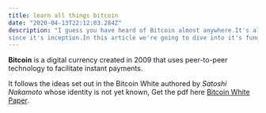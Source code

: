 ```yaml
---
title: learn all things bitcoin
date: "2020-04-13T22:12:03.284Z"
description: "I guess you have heard of Bitcoin almost anywhere.It's all over and has been 
since it's inception.In this article we're going to dive into it's fundamentals to the advanced tech it's built on"
---
```



**Bitcoin** is a digital currency created in 2009 that uses peer-to-peer technology to facilitate instant payments.

It follows the ideas set out in the Bitcoin White authored by *Satoshi Nakamoto* whose identity is not yet known, Get the pdf here [Bitcoin White Paper](https://bitcoin.org/bitcoin.pdf).
